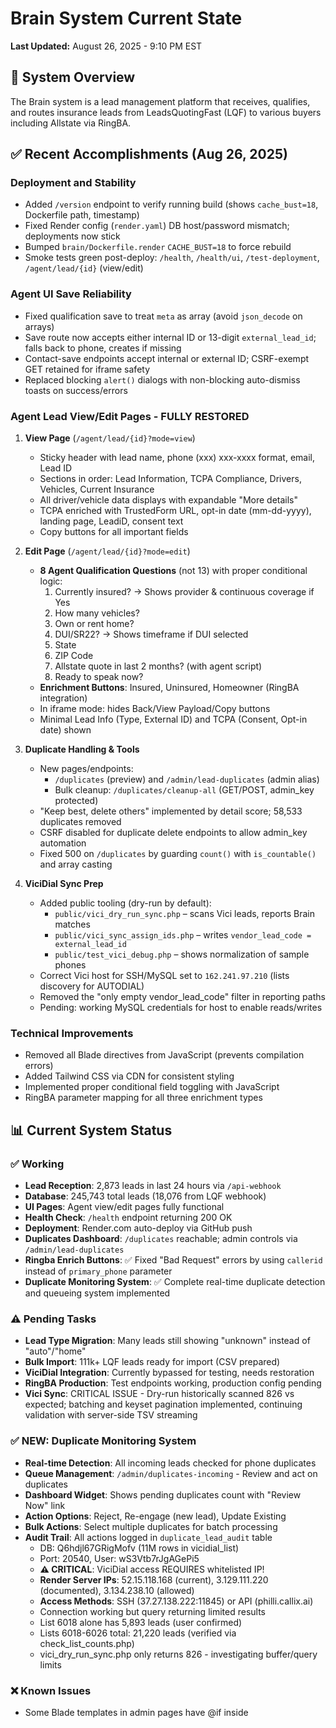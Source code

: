 # Brain System Current State
**Last Updated:** August 26, 2025 - 9:10 PM EST

## 🎯 System Overview
The Brain system is a lead management platform that receives, qualifies, and routes insurance leads from LeadsQuotingFast (LQF) to various buyers including Allstate via RingBA.

## ✅ Recent Accomplishments (Aug 26, 2025)

### Deployment and Stability
- Added `/version` endpoint to verify running build (shows `cache_bust=18`, Dockerfile path, timestamp)
- Fixed Render config (`render.yaml`) DB host/password mismatch; deployments now stick
- Bumped `brain/Dockerfile.render` `CACHE_BUST=18` to force rebuild
- Smoke tests green post-deploy: `/health`, `/health/ui`, `/test-deployment`, `/agent/lead/{id}` (view/edit)

### Agent UI Save Reliability
- Fixed qualification save to treat `meta` as array (avoid `json_decode` on arrays)
- Save route now accepts either internal ID or 13-digit `external_lead_id`; falls back to phone, creates if missing
- Contact-save endpoints accept internal or external ID; CSRF-exempt GET retained for iframe safety
- Replaced blocking `alert()` dialogs with non-blocking auto-dismiss toasts on success/errors

### Agent Lead View/Edit Pages - FULLY RESTORED
1. **View Page** (`/agent/lead/{id}?mode=view`)
   - Sticky header with lead name, phone (xxx) xxx-xxxx format, email, Lead ID
   - Sections in order: Lead Information, TCPA Compliance, Drivers, Vehicles, Current Insurance
   - All driver/vehicle data displays with expandable "More details"
   - TCPA enriched with TrustedForm URL, opt-in date (mm-dd-yyyy), landing page, LeadiD, consent text
   - Copy buttons for all important fields

2. **Edit Page** (`/agent/lead/{id}?mode=edit`)
   - **8 Agent Qualification Questions** (not 13) with proper conditional logic:
     1. Currently insured? → Shows provider & continuous coverage if Yes
     2. How many vehicles?
     3. Own or rent home?
     4. DUI/SR22? → Shows timeframe if DUI selected
     5. State
     6. ZIP Code
     7. Allstate quote in last 2 months? (with agent script)
     8. Ready to speak now?
   - **Enrichment Buttons**: Insured, Uninsured, Homeowner (RingBA integration)
   - In iframe mode: hides Back/View Payload/Copy buttons
   - Minimal Lead Info (Type, External ID) and TCPA (Consent, Opt-in date) shown

3. **Duplicate Handling & Tools**
   - New pages/endpoints:
     - `/duplicates` (preview) and `/admin/lead-duplicates` (admin alias)
     - Bulk cleanup: `/duplicates/cleanup-all` (GET/POST, admin_key protected)
   - "Keep best, delete others" implemented by detail score; 58,533 duplicates removed
   - CSRF disabled for duplicate delete endpoints to allow admin_key automation
   - Fixed 500 on `/duplicates` by guarding `count()` with `is_countable()` and array casting

4. **ViciDial Sync Prep**
   - Added public tooling (dry-run by default):
     - `public/vici_dry_run_sync.php` – scans Vici leads, reports Brain matches
     - `public/vici_sync_assign_ids.php` – writes `vendor_lead_code = external_lead_id`
     - `public/test_vici_debug.php` – shows normalization of sample phones
   - Correct Vici host for SSH/MySQL set to `162.241.97.210` (lists discovery for AUTODIAL)
   - Removed the "only empty vendor_lead_code" filter in reporting paths
   - Pending: working MySQL credentials for host to enable reads/writes

### Technical Improvements
- Removed all Blade directives from JavaScript (prevents compilation errors)
- Added Tailwind CSS via CDN for consistent styling
- Implemented proper conditional field toggling with JavaScript
- RingBA parameter mapping for all three enrichment types

## 📊 Current System Status

### ✅ Working
- **Lead Reception**: 2,873 leads in last 24 hours via `/api-webhook`
- **Database**: 245,743 total leads (18,076 from LQF webhook)
- **UI Pages**: Agent view/edit pages fully functional
- **Health Check**: `/health` endpoint returning 200 OK
- **Deployment**: Render.com auto-deploy via GitHub push
- **Duplicates Dashboard**: `/duplicates` reachable; admin controls via `/admin/lead-duplicates`
- **Ringba Enrich Buttons**: ✅ Fixed "Bad Request" errors by using `callerid` instead of `primary_phone` parameter
- **Duplicate Monitoring System**: ✅ Complete real-time duplicate detection and queueing system implemented

### ⚠️ Pending Tasks
- **Lead Type Migration**: Many leads still showing "unknown" instead of "auto"/"home"
- **Bulk Import**: 111k+ LQF leads ready for import (CSV prepared)
- **ViciDial Integration**: Currently bypassed for testing, needs restoration
- **RingBA Production**: Test endpoints working, production config pending
- **Vici Sync**: CRITICAL ISSUE - Dry-run historically scanned 826 vs expected; batching and keyset pagination implemented, continuing validation with server-side TSV streaming

### ✅ NEW: Duplicate Monitoring System
- **Real-time Detection**: All incoming leads checked for phone duplicates
- **Queue Management**: `/admin/duplicates-incoming` - Review and act on duplicates
- **Dashboard Widget**: Shows pending duplicates count with "Review Now" link
- **Action Options**: Reject, Re-engage (new lead), Update Existing
- **Bulk Actions**: Select multiple duplicates for batch processing
- **Audit Trail**: All actions logged in `duplicate_lead_audit` table
  - DB: Q6hdjl67GRigMofv (11M rows in vicidial_list)
  - Port: 20540, User: wS3Vtb7rJgAGePi5
  - **⚠️ CRITICAL**: ViciDial access REQUIRES whitelisted IP!
  - **Render Server IPs**: 52.15.118.168 (current), 3.129.111.220 (documented), 3.134.238.10 (allowed)
  - **Access Methods**: SSH (37.27.138.222:11845) or API (philli.callix.ai)
  - Connection working but query returning limited results
  - List 6018 alone has 5,893 leads (user confirmed)
  - Lists 6018-6026 total: 21,220 leads (verified via check_list_counts.php)
  - vici_dry_run_sync.php only returns 826 - investigating buffer/query limits

### ❌ Known Issues
- Some Blade templates in admin pages have @if inside <script> tags (6 files)
- Duplicate route definitions need cleanup (70+ warnings)
- Direct property access without isset() checks in various views

## 🔄 Current Lead Flow

### Active Flow (Testing Mode)
```
LeadsQuotingFast → Brain (/api-webhook) → Database → Agent UI → RingBA Test → (Manual)
```

### Target Production Flow
```
LeadsQuotingFast → Brain → ViciDial → Agent Qualification → RingBA → Allstate API
```

## 🛠️ Key Components

### Endpoints
- `/api-webhook` - Primary webhook for LQF leads (WORKING)
- `/agent/lead/{id}` - Agent view/edit interface (WORKING)
- `/health` - Health check endpoint (WORKING)
- `/admin/allstate-testing` - Testing dashboard
- `/test/ringba-send/{id}` - RingBA test endpoints

### Database
- **Production**: PostgreSQL on Render (Ohio region)
- **Host**: dpg-d277kvk9c44c7388opg0-a.ohio-postgres.render.com
- **Database**: brain_production
- **Lead Count**: 245,743+

### Files Modified Today
- `resources/views/agent/lead-display.blade.php` - UI order, header address, TCPA, iframe hides
- `resources/views/layouts/app.blade.php` - Duplicates nav link
- `routes/web.php` - `/duplicates` routes, admin alias, guards and error handling
- `public/cleanup_duplicates.php` - Bulk duplicate cleanup (admin_key)
- `public/vici_dry_run_sync.php`, `public/vici_sync_assign_ids.php`, `public/test_vici_debug.php`

## 📝 Agent Qualification Questions (Current Implementation)

1. **Are you currently insured?**
   - If Yes → Current provider (dropdown)
   - If Yes → Continuous coverage duration

2. **How many cars need a quote?** (1-4+ vehicles)

3. **Do you own or rent your home?** (Own/Rent/Other)

4. **DUI or SR22?**
   - If DUI → How long ago? (Under 1 year/1-3 years/Over 3 years)

5. **State** (All US states)

6. **ZIP Code**

7. **Have you received an Allstate quote in last 2 months?**

8. **Ready to speak with an agent now?** (Yes/No/Maybe)

## 🔧 Debug Tools Available
```bash
php pre_deploy_check.php      # Pre-deployment validation
php check_recent_leads.php    # Monitor lead activity
php find_unbalanced_if.php    # Find Blade syntax issues
php clear_view_cache.php      # Clear compiled views
```

## 🚀 Deployment Process
```bash
# Make changes
git add -A
git commit -m "Description of changes"
git push origin main
# Wait 2-3 minutes for Render deployment, then confirm at /version (expect `cache_bust=18`)
```

## 📋 Immediate Priorities
1. ✅ Fix Agent UI pages (COMPLETED)
2. ⬜ Migrate "unknown" lead types to proper values
3. ⬜ Import 111k bulk leads from LQF CSV
4. ⬜ Restore ViciDial integration
5. ⬜ Configure production RingBA endpoints
6. ⬜ Complete Allstate API integration

## 🔑 Critical Notes
- **External Lead ID Format**: 13-digit timestamp (e.g., 1755897534000)
- **Lead Types**: Should be "auto" or "home", not "unknown"
- **Blade Templates**: Never use @if/@endif inside <script> tags
- **Cache Clearing**: Required after Blade template changes
- **Iframe Mode**: Automatically hides navigation elements

---
*System actively receiving ~120 leads/hour from LeadsQuotingFast*

## Duplicates cleanup (Aug 26, 2025)
- Added Source and Received columns to the duplicates list to aid review.
- Added top-level Bulk Cleanup button on `/duplicates` (admin-only) with CSRF token.
- Fixed Unauthorized on forms by including `admin_key` in all POSTs.
- How to run:
  - Review: `/duplicates?admin=1&admin_key=QF-ADMIN-KEY-2025`
  - Click “Bulk cleanup all duplicates” to keep best per group and delete others.